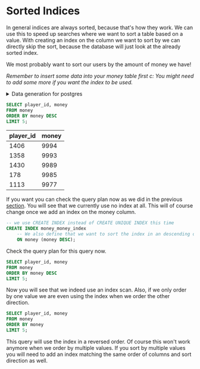 # Sorted Indices

In general indices are always sorted, because that's how they work. We can use this to speed up searches
where we want to sort a table based on a value. With creating an index on the column we want to sort by we can
directly skip the sort, because the database will just look at the already sorted index.

We most probably want to sort our users by the amount of money we have!

*Remember to insert some data into your money table first c: You might need to add some more if you want the index 
to be used.*

<details>
<summary>Data generation for postgres</summary>

```sql
-- clear table
DELETE
FROM money;

-- We need to generate some more values to force the index usage
INSERT INTO player(player_name) (SELECT 'player name' FROM GENERATE_SERIES(1, 1500));

-- Generate some random money values
INSERT INTO money (SELECT id, ROUND(RANDOM() * 10000) FROM player);
```

</details>

```sql
SELECT player_id, money
FROM money
ORDER BY money DESC
LIMIT 5;
```

| player\_id | money |
|:-----------|:------|
| 1406       | 9994  |
| 1358       | 9993  |
| 1430       | 9989  |
| 178        | 9985  |
| 1113       | 9977  |

If you want you can check the query plan now as we did in the previous [section](dev/private/java/!tutorial/basicsql-pages/docs/en/03/query_planer.md). You will see
that we currently use no index at all. This will of course change once we add an index on the money column.

```sql
-- we use CREATE INDEX instead of CREATE UNIQUE INDEX this time
CREATE INDEX money_money_index
    -- We also define that we want to sort the index in an descending order. Ascending is the default.
    ON money (money DESC);
```

Check the query plan for this query now.

```sql
SELECT player_id, money
FROM money
ORDER BY money DESC
LIMIT 5;
```

Now you will see that we indeed use an index scan. Also, if we only order by one value we are even using the index 
when we order the other direction.

```sql
SELECT player_id, money
FROM money
ORDER BY money
LIMIT 5;
```

This query will use the index in a reversed order. Of course this won't work anymore when we order by multiple 
values. If you sort by multiple values you will need to add an index matching the same order of columns and sort 
direction as well.
